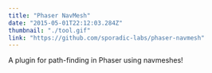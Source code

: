 ```yaml
---
title: "Phaser NavMesh"
date: "2015-05-01T22:12:03.284Z"
thumbnail: "./tool.gif"
link: "https://github.com/sporadic-labs/phaser-navmesh"
---
```


A plugin for path-finding in Phaser using navmeshes!
